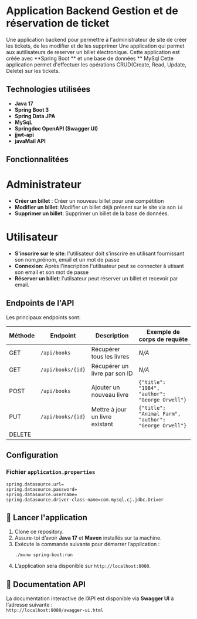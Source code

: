# Application Backend Gestion et de réservation de ticket
 
Une application backend pour permettre à l'administrateur de site de créer les tickets, de les modifier et de les supprimer
Une application qui permet aux autilisateurs de reserver un billet électronique.
Cette application est créée avec **Spring Boot ** et une base de données ** MySql
Cette application permet d'effectuer les opérations CRUD(Create, Read, Update, Delete) sur les tickets.

## Technologies utilisées

- **Java 17**
- **Spring Boot 3**
- **Spring Data JPA**
- **MySqL**
- **Springdoc OpenAPI (Swagger UI)**
- **jjwt-api**
- **javaMail API**

## Fonctionnalitées

 # Administrateur
- **Créer un billet** : Créer un nouveau billet pour une compétition
- **Modifier un billet**: Modifier un billet déjà présent sur le site via son `id`
- **Supprimer un billet**: Supprimer un billet de la base de données.

# Utilisateur
- **S'inscrire sur le site**: l'utilisateur doit s'inscrire en utilisant fournissant son nom,prénom, email et un mot de passe
- **Connexion**: Après l'inscription l'utilisateur peut se connecter à utisant son email et son mot de passe
- **Réserver un billet**: l'utilsateur peut réserver un billet et recevoir par email.

## Endpoints de l'API

Les principaux endpoints sont:


| Méthode | Endpoint      | Description              | Exemple de corps de requête |
|---------|---------------|--------------------------|-----------------------------|
| GET     | `/api/books`  | Récupérer tous les livres | _N/A_                       |
| GET     | `/api/books/{id}` | Récupérer un livre par son ID | _N/A_                   |
| POST    | `/api/books`  | Ajouter un nouveau livre | `{"title": "1984", "author": "George Orwell"}` |
| PUT     | `/api/books/{id}` | Mettre à jour un livre existant | `{"title": "Animal Farm", "author": "George Orwell"}` |
| DELETE  |


## Configuration

### Fichier `application.properties`

```properties
spring.datasource.url=
spring.datasource.password=
spring.datasource.username=
spring.datasource.driver-class-name=com.mysql.cj.jdbc.Driver
```


## 🚀 Lancer l'application

1. Clone ce repository.
2. Assure-toi d’avoir **Java 17** et **Maven** installés sur ta machine.
3. Exécute la commande suivante pour démarrer l’application :
   ```
   ./mvnw spring-boot:run
   ```
4. L’application sera disponible sur `http://localhost:8080`.

## 🧭 Documentation API

La documentation interactive de l’API est disponible via **Swagger UI** à l’adresse suivante :  
`http://localhost:8080/swagger-ui.html`
